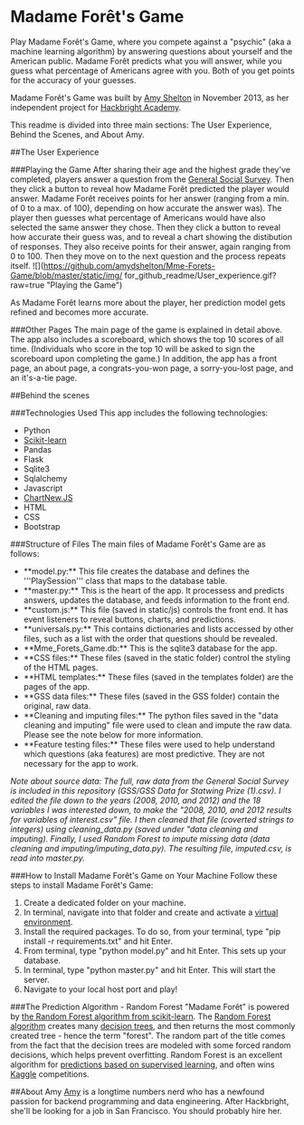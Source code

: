 Madame Forêt's Game
===============
Play Madame Forêt's Game, where you compete against a "psychic" (aka a machine 
learning algorithm) by answering questions about yourself and the American 
public. Madame Forêt predicts what you will answer, while you guess what 
percentage of Americans agree with you. Both of you get points for the accuracy 
of your guesses.

Madame Forêt's Game was built by 
    <a href="http://amydshelton.com">Amy Shelton</a> 
in November 2013, as her independent project for 
    <a href="http://www.hackbrightacademy.com/">Hackbright Academy</a>.

This readme is divided into three main sections: The User Experience, Behind 
the Scenes, and About Amy. 



##The User Experience

###Playing the Game
After sharing their age and the highest grade they've completed, players answer 
a question from the 
    <a href="http://en.wikipedia.org/wiki/General_Social_Survey">
        General Social Survey</a>. 
Then they click a button to reveal how Madame Forêt predicted the player would 
answer.  Madame Forêt receives points for her answer (ranging from a min. of 0 
to a max. of 100), depending on how accurate the answer was). The player then 
guesses what percentage of Americans would have also selected the same answer 
they chose. Then they click a button to reveal how accurate their guess was, 
and to reveal a chart showing the distibution of responses. They also receive 
points for their answer, again ranging from 0 to 100. Then they move on to the 
next question and the process repeats itself.
![](https://github.com/amydshelton/Mme-Forets-Game/blob/master/static/img/
    for_github_readme/User_experience.gif?raw=true "Playing the Game")

As Madame Forêt learns more about the player, her prediction model gets refined 
and becomes more accurate.

###Other Pages
The main page of the game is explained in detail above. The app also includes a 
scoreboard, which shows the top 10 scores of all time. (Individuals who score 
in the top 10 will be asked to sign the scoreboard upon completing the game.) 
In addition, the app has a front page, an about page, a congrats-you-won page, 
a sorry-you-lost page, and an it's-a-tie page. 


##Behind the scenes

###Technologies Used
This app includes the following technologies:<ul>
<li>Python</li>
<li><a href="http://scikit-learn.org/stable/modules/generated/sklearn.ensemble.
             RandomForestClassifier.html">Scikit-learn</a></li>
<li>Pandas</li>
<li>Flask</li>
<li>Sqlite3</li>
<li>Sqlalchemy</li>
<li>Javascript</li>
<li><a href="https://github.com/FVANCOP/ChartNew.js/">ChartNew.JS</a></li>
<li>HTML</li>
<li>CSS</li>
<li>Bootstrap</li>
</ul>

###Structure of Files
The main files of Madame Forêt's Game are as follows:<ul>
<li>**model.py:** This file creates the database and defines the '''PlaySession''' 
    class that maps to the database table.</li>
<li>**master.py:** This is the heart of the app. It processess and predicts 
    answers, updates the database, and feeds information to the front end.</li>
<li>**custom.js:** This file (saved in static/js) controls the front end. It 
    has event listeners to reveal buttons, charts, and predictions.</li>
<li>**universals.py:** This contains dictionaries and lists accessed by other 
    files, such as a list with the order that questions should be revealed.</li>
<li>**Mme_Forets_Game.db:** This is the sqlite3 database for the app.
<li>**CSS files:** These files (saved in the static folder) control the styling 
    of the HTML pages. </li>
<li>**HTML templates:** These files (saved in the templates folder) are the 
    pages of the app.</li>
<li>**GSS data files:** These files (saved in the GSS folder) contain the 
    original, raw data.</li>
<li>**Cleaning and imputing files:** The python files saved in the "data 
    cleaning and imputing" file were used to clean and impute the raw data. 
    Please see the note below for more information.
<li>**Feature testing files:** These files were used to help understand which 
    questions (aka features) are most predictive. They are not necessary for 
    the app to work.</li>
</ul>

*Note about source data: The full, raw data from the General Social Survey is 
included in this repository (GSS/GSS Data for Statwing Prize (1).csv). I edited 
the file down to the years (2008, 2010, and 2012) and the 18 variables I was 
interested down, to make the "2008, 2010, and 2012 results for variables of 
interest.csv" file. I then cleaned that file (coverted strings to integers) 
using cleaning_data.py (saved under "data cleaning and imputing). Finally, I 
used Random Forest to impute missing data (data cleaning and 
imputing/imputing_data.py). The resulting file, imputed.csv, is read 
into master.py.*

###How to Install Madame Forêt's Game on Your Machine
Follow these steps to install Madame Forêt's Game:
<ol>
<li>Create a dedicated folder on your machine.</li>
<li>In terminal, navigate into that folder and create and activate a 
    <a href="http://virtualenv.readthedocs.org/en/latest/virtualenv.html">
        virtual environment</a>.</li>
<li>Install the required packages. To do so, from your terminal, type 
    "pip install -r requirements.txt" and hit Enter.</li>
<li>From terminal, type "python model.py" and hit Enter. This sets up your 
    database.</li>
<li>In terminal, type "python master.py" and hit Enter. This will start the 
    server.</li>
<li>Navigate to your local host port and play!</li>
</ol>

###The Prediction Algorithm - Random Forest
"Madame Forêt" is powered by 
    <a href="http://scikit-learn.org/stable/modules/generated/sklearn.
             ensemble.RandomForestClassifier.html">the Random Forest algorithm 
             from scikit-learn</a>. 
The 
    <a href="http://en.wikipedia.org/wiki/Random_forest">Random Forest 
        algorithm</a> 
creates many <a href="http://en.wikipedia.org/wiki/Decision_tree">
    decision trees</a>, 
and then returns the most commonly created tree - hence the term "forest". 
The random part of the title comes from the fact that the decision trees are 
modeled with some forced random decisions, which helps prevent overfitting. 
Random Forest is an excellent algorithm for 
    <a href="http://strataconf.com/strata2012/public/schedule/
             detail/22658">predictions based on supervised learning</a>, 
and often wins <a href="https://www.kaggle.com/wiki/RandomForests">Kaggle</a> 
competitions. 

##About Amy
<a href="http://amydshelton.com">Amy</a> is a longtime numbers nerd who has a 
newfound passion for backend programming and data engineering. After 
Hackbright, she'll be looking for a job in San Francisco. 
You should probably hire her.
